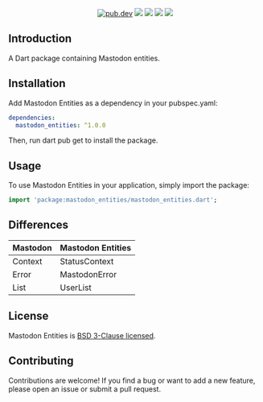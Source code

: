 <p align="center">
  <a href="https://pub.dartlang.org/packages/mastodon_entities"><img src="https://img.shields.io/pub/v/mastodon_entities.svg" alt="pub.dev"></a>
  <a href="https://github.com/MahanRahmati/"><img src="https://img.shields.io/badge/Maintainer-MahanRahmati-informational"></a>
  <a href="https://github.com/MahanRahmati/mastodon_entities/actions/workflows/pana_analysis.yml"><img src="https://github.com/MahanRahmati/mastodon_entities/actions/workflows/pana_analysis.yml/badge.svg"></a>
  <a href="https://github.com/MahanRahmati/mastodon_entities/actions/workflows/dart_analysis.yml"><img src="https://github.com/MahanRahmati/mastodon_entities/actions/workflows/flutter_analysis.yml/badge.svg"></a>
  <img src="https://img.shields.io/github/license/MahanRahmati/mastodon_entities">
</p>

## Introduction

A Dart package containing Mastodon entities.

## Installation

Add Mastodon Entities as a dependency in your pubspec.yaml:

```yaml
dependencies:
  mastodon_entities: ^1.0.0
```

Then, run dart pub get to install the package.

## Usage

To use Mastodon Entities in your application, simply import the package:

```dart
import 'package:mastodon_entities/mastodon_entities.dart';
```

## Differences

| Mastodon | Mastodon Entities |
| -------- | ----------------- |
| Context  | StatusContext     |
| Error    | MastodonError     |
| List     | UserList          |

## License

Mastodon Entities is [BSD 3-Clause licensed](./LICENSE).

## Contributing

Contributions are welcome! If you find a bug or want to add a new feature, please open an issue or submit a pull request.
